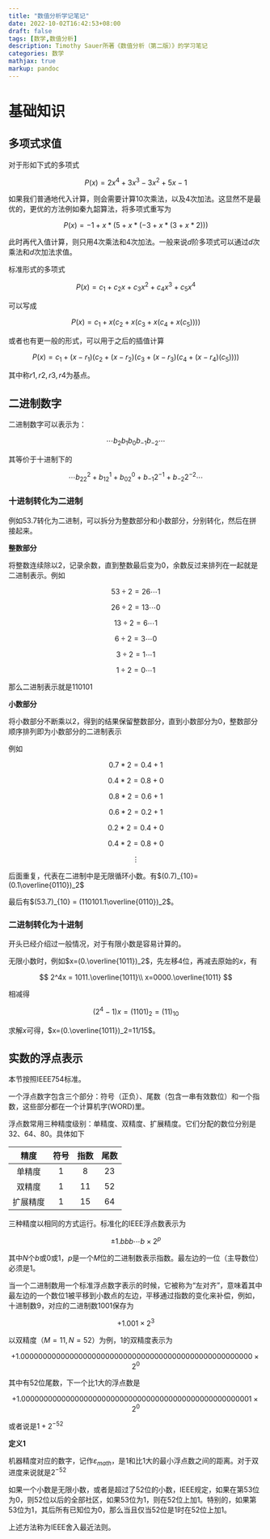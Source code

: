 ```yaml
---
title: "数值分析学记笔记"
date: 2022-10-02T16:42:53+08:00
draft: false
tags: [数学,数值分析]
description: Timothy Sauer所著《数值分析（第二版）》的学习笔记
categories: 数学
mathjax: true
markup: pandoc
---
```


# 基础知识

## 多项式求值

对于形如下式的多项式

$$
P(x)=2x^4+3x^3-3x^2+5x-1
$$

如果我们普通地代入计算，则会需要计算10次乘法，以及4次加法。这显然不是最优的，更优的方法例如秦九韶算法，将多项式重写为

$$
P(x)=-1+x*(5+x*(-3+x*(3+x*2)))
$$

此时再代入值计算，则只用4次乘法和4次加法。一般来说$d$阶多项式可以通过$d$次乘法和$d$次加法求值。

标准形式的多项式

$$
P(x) = c_1+c_2x+c_3x^2+c_4x^3+c_5x^4
$$

可以写成

$$
P(x)=c_1+x(c_2+x(c_3+x(c_4+x(c_5))))
$$

或者也有更一般的形式，可以用于之后的插值计算

$$
P(x)=c_1+(x-r_1)(c_2+(x-r_2)(c_3+(x-r_3)(c_4+(x-r_4)(c_5))))
$$

其中称$r1,r2,r3,r4$为基点。

## 二进制数字

二进制数字可以表示为：

$$
\cdots b_2b_1b_0b_{-1}b_{-2}\cdots
$$

其等价于十进制下的

$$
\cdots b_22^2+b_12^1+b_02^0+b_{-1}2^{-1}+b_{-2}2^{-2}\cdots
$$

### 十进制转化为二进制

例如$53.7$转化为二进制，可以拆分为整数部分和小数部分，分别转化，然后在拼接起来。

**整数部分**

将整数连续除以$2$，记录余数，直到整数最后变为$0$，余数反过来排列在一起就是二进制表示。例如

$$
53\div 2 = 26\cdots1
$$

$$
26\div 2 = 13\cdots0
$$

$$
13\div 2 = 6\cdots1
$$

$$
6\div 2 = 3\cdots0
$$

$$
3\div 2 = 1\cdots1
$$

$$
1\div 2 = 0\cdots1
$$

那么二进制表示就是$110101$

**小数部分**

将小数部分不断乘以$2$，得到的结果保留整数部分，直到小数部分为$0$，整数部分顺序排列即为小数部分的二进制表示

例如

$$
0.7*2 = 0.4+1
$$

$$
0.4*2 = 0.8+0
$$

$$
0.8*2 = 0.6+1
$$

$$
0.6*2 = 0.2+1
$$

$$
0.2*2 = 0.4+0
$$

$$
0.4*2 = 0.8+0
$$

$$
\vdots
$$

后面重复，代表在二进制中是无限循环小数。有$(0.7)_{10}=(0.1\overline{0110})_2$

最后有$(53.7)_{10} = (110101.1\overline{0110})_2$。

### 二进制转化为十进制

开头已经介绍过一般情况，对于有限小数是容易计算的。

无限小数时，例如$x=(0.\overline{1011})_2$，先左移$4$位，再减去原始的$x$，有

$$
2^4x = 1011.\overline{1011}\\
x=0000.\overline{1011}
$$

相减得

$$
(2^4-1)x = (1101)_2 = (11)_{10}
$$

求解$x$可得，$x=(0.\overline{1011})_2=11/15$。

## 实数的浮点表示

本节按照IEEE754标准。

一个浮点数字包含三个部分：符号（正负）、尾数（包含一串有效数位）和一个指数，这些部分都在一个计算机字(WORD)里。

浮点数常用三种精度级别：单精度、双精度、扩展精度。它们分配的数位分别是32、64、80。具体如下

|   精度    |   符号   |  指数  | 尾数 |
| :-: | :-: | :-: | :-: |
|  单精度  | 1 | 8 | 23 |
| 双精度 | 1 | 11 | 52 |
| 扩展精度 | 1 | 15 | 64 |

三种精度以相同的方式运行。标准化的IEEE浮点数表示为

$$
\pm 1.bbb\cdots b\times 2^p
$$

其中$N$个$b$或0或1，$p$是一个$M$位的二进制数表示指数。最左边的一位（主导数位）必须是$1$。

当一个二进制数用一个标准浮点数字表示的时候，它被称为“左对齐”，意味着其中最左边的一个数位$1$被平移到小数点的左边，平移通过指数的变化来补偿，例如，十进制数$9$，对应的二进制数$1001$保存为

$$
+1.001\times 2^3
$$

以双精度（$M=11,N=52$）为例，1的双精度表示为

$$
+1.0000000000000000000000000000000000000000000000000000\times 2^0
$$

其中有52位尾数，下一个比$1$大的浮点数是

$$
+1.0000000000000000000000000000000000000000000000000001\times 2^0
$$

或者说是$1+2^{-52}$

**定义1**

机器精度对应的数字，记作$\varepsilon_{math}$，是$1$和比$1$大的最小浮点数之间的距离。对于双进度来说就是$2^{-52}$

如果一个小数是无限小数，或者是超过了52位的小数，IEEE规定，如果在第53位为0，则52位以后的全部社区，如果53位为1，则在52位上加1。特别的，如果第53位为1，其后所有已知位为0，那么当且仅当52位是1时在52位上加1。

上述方法称为IEEE舍入最近法则。
